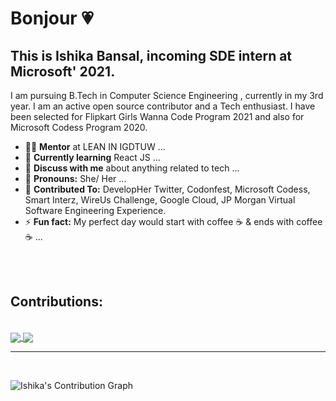 # Bonjour 💗

## This is Ishika Bansal, incoming SDE intern at Microsoft' 2021. 

I am pursuing B.Tech in Computer Science Engineering , currently in my 3rd year. I am an active open source contributor and a Tech enthusiast. I have been selected for Flipkart Girls Wanna Code Program 2021 and also for Microsoft Codess Program 2020. 

<!--
**ishikabansal04/ishikabansal04** is a ✨ _special_ ✨ repository because its `README.md` (this file) appears on your GitHub profile.

Here are some ideas to get you started:

- 🔭 I’m currently working on ...
- 🌱 I’m currently learning ...
- 👯 I’m looking to collaborate on ...
- 🤔 I’m looking for help with ...
- 💬 Ask me about ...
- 📫 How to reach me: ...
- 😄 Pronouns: ...
- ⚡ Fun fact: ...
-->



- 👨‍💻 **Mentor** at LEAN IN IGDTUW ...
- 🌱 **Currently learning** React JS ...
- 💬 **Discuss with me** about anything related to tech ...
- 👧 **Pronouns:** She/ Her ...
- 🌟 **Contributed To:** DevelopHer Twitter, Codonfest, Microsoft Codess, Smart Interz, WireUs Challenge, Google Cloud, JP Morgan Virtual Software Engineering Experience.
- ⚡ **Fun fact:** My perfect day would start with coffee ☕ & ends with coffee ☕ ...

<br>
<br>
<h2>Contributions:</h2>

<br>
<a href="https://github-readme-stats.vercel.app/api?username=ishikabansal04&show_icons=true&theme=radical">
  <img align="center" src="https://github-readme-stats.vercel.app/api?username=ishikabansal04&show_icons=true&theme=radical" />
</a>
<a href="https://github-readme-stats.vercel.app/api/top-langs/?username=ishikabansal04&langs_count=10&theme=radical&layout=compact">
  <img align="center" src="https://github-readme-stats.vercel.app/api/top-langs/?username=ishikabansal04&langs_count=20&theme=radical&layout=compact" />
</a>

<br>
<hr>
<br>


![Ishika's Contribution Graph](https://activity-graph.herokuapp.com/graph?username=ishikabansal04&theme=xcode)
